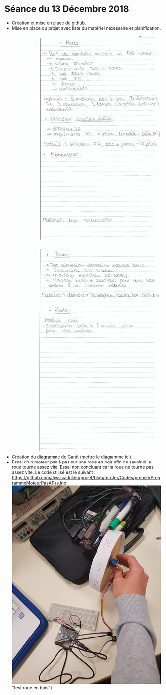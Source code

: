 # Séance du 13 Décembre 2018

* Création et mise en place du github.
* Mise en place du projet avec liste du matériel nécessaire et planification.
![alt text](https://github.com/JessicaJulien/projet/blob/master/Documentation/liste_planification_part1.jpg "liste et planification part1")
![alt text](https://github.com/JessicaJulien/projet/blob/master/Documentation/liste_planification_part2.jpg "liste et planification part2")
* Création du diagramme de Gantt (mettre le diagramme ici).
* Essai d'un moteur pas à pas sur une roue en bois afin de savoir si la roue tourne assez vite. Essai non concluant car la roue ne tourne pas assez vite. Le code utilisé est le suivant : 
https://github.com/JessicaJulien/projet/blob/master/Codes/premierProgrammeMoteurPasAPas.ino
![alt text](https://github.com/JessicaJulien/projet/blob/master/Documentation/testRoueEnBois.jpg) "test roue en bois")
